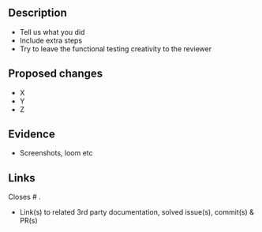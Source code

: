 ## Description

- Tell us what you did
- Include extra steps
- Try to leave the functional testing creativity to the reviewer

## Proposed changes

- X
- Y
- Z

## Evidence

- Screenshots, loom etc

## Links

Closes # .

- Link(s) to related 3rd party documentation, solved issue(s), commit(s) & PR(s)